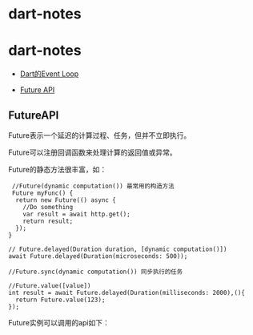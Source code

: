 # dart-notes

# dart-notes

- [Dart的Event Loop](#Dart的EventLoop)

- [Future API](#FutureAPI)



## FutureAPI

Future表示一个延迟的计算过程、任务，但并不立即执行。

Future可以注册回调函数来处理计算的返回值或异常。


Future的静态方法很丰富，如：

```
 //Future(dynamic computation()) 最常用的构造方法
 Future myFunc() {
  return new Future(() async {
    //Do something
    var result = await http.get();
    return result;
  });
}

// Future.delayed(Duration duration, [dynamic computation()])
await Future.delayed(Duration(microseconds: 500));

//Future.sync(dynamic computation()) 同步执行的任务

//Future.value([value])
int result = await Future.delayed(Duration(milliseconds: 2000),(){
  return Future.value(123);
});

```
Future实例可以调用的api如下：



